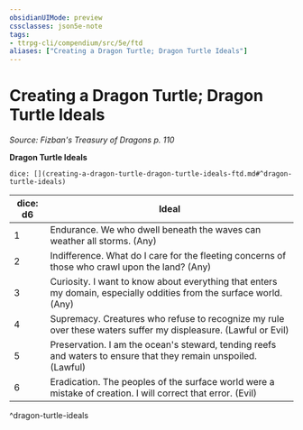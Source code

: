 ```yaml
---
obsidianUIMode: preview
cssclasses: json5e-note
tags:
- ttrpg-cli/compendium/src/5e/ftd
aliases: ["Creating a Dragon Turtle; Dragon Turtle Ideals"]
---
```

# Creating a Dragon Turtle; Dragon Turtle Ideals
*Source: Fizban's Treasury of Dragons p. 110* 

**Dragon Turtle Ideals**

`dice: [](creating-a-dragon-turtle-dragon-turtle-ideals-ftd.md#^dragon-turtle-ideals)`

| dice: d6 | Ideal |
|----------|-------|
| 1 | Endurance. We who dwell beneath the waves can weather all storms. (Any) |
| 2 | Indifference. What do I care for the fleeting concerns of those who crawl upon the land? (Any) |
| 3 | Curiosity. I want to know about everything that enters my domain, especially oddities from the surface world. (Any) |
| 4 | Supremacy. Creatures who refuse to recognize my rule over these waters suffer my displeasure. (Lawful or Evil) |
| 5 | Preservation. I am the ocean's steward, tending reefs and waters to ensure that they remain unspoiled. (Lawful) |
| 6 | Eradication. The peoples of the surface world were a mistake of creation. I will correct that error. (Evil) |
^dragon-turtle-ideals